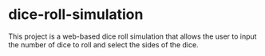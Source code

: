# dice-roll-simulation
This project is a web-based dice roll simulation that allows the user to input the number of dice to roll and select the sides of the dice.
